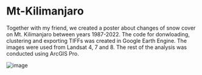 # Mt-Kilimanjaro
Together with my friend, we created a poster about changes of snow cover on Mt. Kilimanjaro between years 1987-2022.
The code for donwloading, clustering and exporting TIFFs was created in Google Earth Engine. The images were used from Landsat 4, 7 and 8.
The rest of the analysis was conducted using ArcGIS Pro.

![image](https://github.com/user-attachments/assets/2b2bd902-823f-4660-b052-d8aa3fc6150d)


